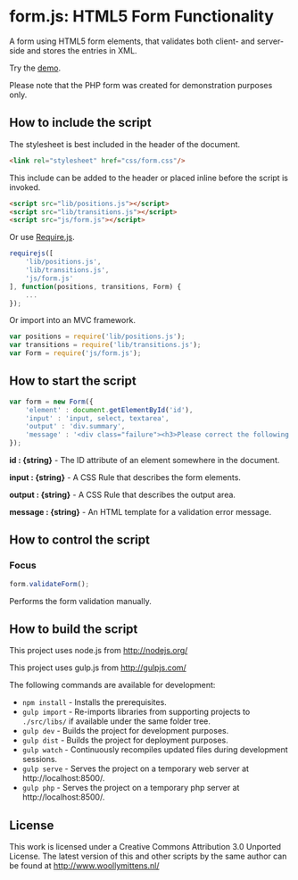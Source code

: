 # form.js: HTML5 Form Functionality

A form using HTML5 form elements, that validates both client- and server-side and stores the entries in XML.

Try the <a href="http://www.woollymittens.nl/default.php?url=useful-form">demo</a>.

Please note that the PHP form was created for demonstration purposes only.

## How to include the script

The stylesheet is best included in the header of the document.

```html
<link rel="stylesheet" href="css/form.css"/>
```

This include can be added to the header or placed inline before the script is invoked.

```html
<script src="lib/positions.js"></script>
<script src="lib/transitions.js"></script>
<script src="js/form.js"></script>
```

Or use [Require.js](https://requirejs.org/).

```js
requirejs([
	'lib/positions.js',
	'lib/transitions.js',
	'js/form.js'
], function(positions, transitions, Form) {
	...
});
```

Or import into an MVC framework.

```js
var positions = require('lib/positions.js');
var transitions = require('lib/transitions.js');
var Form = require('js/form.js');
```

## How to start the script

```javascript
var form = new Form({
	'element' : document.getElementById('id'),
	'input' : 'input, select, textarea',
	'output' : 'div.summary',
	'message' : '<div class="failure"><h3>Please correct the following problem(s):</h3>{0}</div>'
});
```

**id : {string}** - The ID attribute of an element somewhere in the document.

**input : {string}** - A CSS Rule that describes the form elements.

**output : {string}** - A CSS Rule that describes the output area.

**message : {string}** - An HTML template for a validation error message.

## How to control the script

### Focus

```javascript
form.validateForm();
```

Performs the form validation manually.

## How to build the script

This project uses node.js from http://nodejs.org/

This project uses gulp.js from http://gulpjs.com/

The following commands are available for development:
+ `npm install` - Installs the prerequisites.
+ `gulp import` - Re-imports libraries from supporting projects to `./src/libs/` if available under the same folder tree.
+ `gulp dev` - Builds the project for development purposes.
+ `gulp dist` - Builds the project for deployment purposes.
+ `gulp watch` - Continuously recompiles updated files during development sessions.
+ `gulp serve` - Serves the project on a temporary web server at http://localhost:8500/.
+ `gulp php` - Serves the project on a temporary php server at http://localhost:8500/.

## License

This work is licensed under a Creative Commons Attribution 3.0 Unported License. The latest version of this and other scripts by the same author can be found at http://www.woollymittens.nl/
